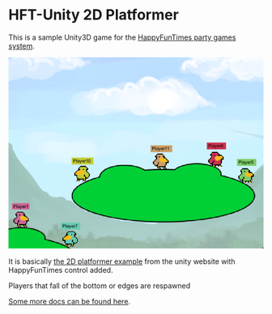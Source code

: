 HFT-Unity 2D Platformer
=======================

This is a sample Unity3D game for the [HappyFunTimes party games system](http://greggman.github.io/HappyFunTimes).

<img src="Assets/WebPlayerTemplates/HappyFunTimes/screenshot.png" />

It is basically [the 2D platformer example](https://unity3d.com/learn/tutorials/modules/beginner/2d) from the
unity website with HappyFunTimes control added.

Players that fall of the bottom or edges are respawned

[Some more docs can be found here](http://docs.happyfuntimes.net/docs/unity/2d-platformer.html).



